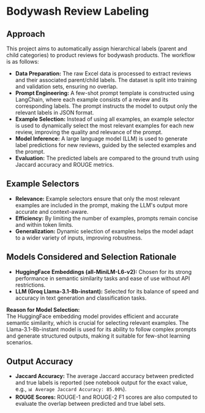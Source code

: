 # Bodywash Review Labeling

## Approach

This project aims to automatically assign hierarchical labels (parent and child categories) to product reviews for bodywash products. The workflow is as follows:

- **Data Preparation:** The raw Excel data is processed to extract reviews and their associated parent/child labels. The dataset is split into training and validation sets, ensuring no overlap.
- **Prompt Engineering:** A few-shot prompt template is constructed using LangChain, where each example consists of a review and its corresponding labels. The prompt instructs the model to output only the relevant labels in JSON format.
- **Example Selection:** Instead of using all examples, an example selector is used to dynamically select the most relevant examples for each new review, improving the quality and relevance of the prompt.
- **Model Inference:** A large language model (LLM) is used to generate label predictions for new reviews, guided by the selected examples and the prompt.
- **Evaluation:** The predicted labels are compared to the ground truth using Jaccard accuracy and ROUGE metrics.

## Example Selectors

- **Relevance:** Example selectors ensure that only the most relevant examples are included in the prompt, making the LLM's output more accurate and context-aware.
- **Efficiency:** By limiting the number of examples, prompts remain concise and within token limits.
- **Generalization:** Dynamic selection of examples helps the model adapt to a wider variety of inputs, improving robustness.


## Models Considered and Selection Rationale

- **HuggingFace Embeddings (all-MiniLM-L6-v2):** Chosen for its strong performance in semantic similarity tasks and ease of use without API restrictions.
- **LLM (Groq Llama-3.1-8b-instant):** Selected for its balance of speed and accuracy in text generation and classification tasks.

**Reason for Model Selection:**  
The HuggingFace embedding model provides efficient and accurate semantic similarity, which is crucial for selecting relevant examples. The Llama-3.1-8b-instant model is used for its ability to follow complex prompts and generate structured outputs, making it suitable for few-shot learning scenarios.

## Output Accuracy

- **Jaccard Accuracy:** The average Jaccard accuracy between predicted and true labels is reported (see notebook output for the exact value, e.g., `📊 Average Jaccard Accuracy: 85.00%`).
- **ROUGE Scores:** ROUGE-1 and ROUGE-2 F1 scores are also computed to evaluate the overlap between predicted and true label sets.
